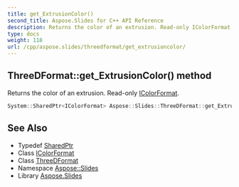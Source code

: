 ```yaml
---
title: get_ExtrusionColor()
second_title: Aspose.Slides for C++ API Reference
description: Returns the color of an extrusion. Read-only IColorFormat.
type: docs
weight: 118
url: /cpp/aspose.slides/threedformat/get_extrusioncolor/
---
```

## ThreeDFormat::get_ExtrusionColor() method


Returns the color of an extrusion. Read-only [IColorFormat](../../icolorformat/).

```cpp
System::SharedPtr<IColorFormat> Aspose::Slides::ThreeDFormat::get_ExtrusionColor() override
```

## See Also

* Typedef [SharedPtr](../../system/sharedptr/)
* Class [IColorFormat](../icolorformat/)
* Class [ThreeDFormat](./)
* Namespace [Aspose::Slides](../)
* Library [Aspose.Slides](../../)